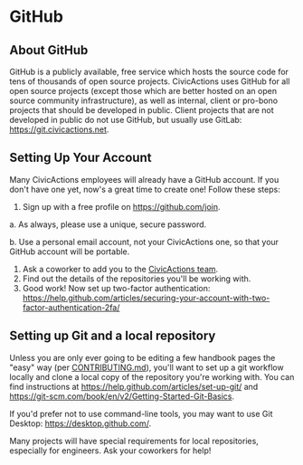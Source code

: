# GitHub

## About GitHub

GitHub is a publicly available, free service which hosts the source code for tens of thousands of open source projects. CivicActions uses GitHub for all open source projects (except those which are better hosted on an open source community infrastructure), as well as internal, client or pro-bono projects that should be developed in public. Client projects that are not developed in public do not use GitHub, but usually use GitLab: <https://git.civicactions.net>.

## Setting Up Your Account

Many CivicActions employees will already have a GitHub account. If you don't have one yet, now's a great time to create one! Follow these steps:

1. Sign up with a free profile on <https://github.com/join>.

a. As always, please use a unique, secure password.

b. Use a personal email account, not your CivicActions one, so that your GitHub account will be portable.

1. Ask a coworker to add you to the [CivicActions team](https://github.com/orgs/CivicActions/teams/civicactions-team).
2. Find out the details of the repositories you'll be working with.
3. Good work! Now set up two-factor authentication: <https://help.github.com/articles/securing-your-account-with-two-factor-authentication-2fa/>

## Setting up Git and a local repository

Unless you are only ever going to be editing a few handbook pages the "easy" way (per [CONTRIBUTING.md](../../../CONTRIBUTING.md)), you'll want to set up a git workflow locally and clone a local copy of the repository you're working with. You can find instructions at <https://help.github.com/articles/set-up-git/> and <https://git-scm.com/book/en/v2/Getting-Started-Git-Basics>.

If you'd prefer not to use command-line tools, you may want to use Git Desktop: <https://desktop.github.com/>.

Many projects will have special requirements for local repositories, especially for engineers. Ask your coworkers for help!
